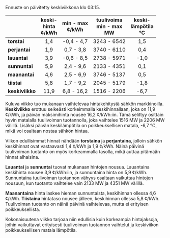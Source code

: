 Ennuste on päivitetty keskiviikkona klo 03:15.

|              | keski-<br>hinta<br>¢/kWh | min - max<br>¢/kWh | tuulivoima<br>min - max<br>MW | keski-<br>lämpötila<br>°C |
|:-------------|:----------------:|:----------------:|:-------------:|:-------------:|
| **torstai**  |       1,4        |      -0,4 - 4,7      |     3243 - 6542     |       1,5       |
| **perjantai**|       1,9        |       0,7 - 3,8      |     3740 - 6110     |       0,4       |
| **lauantai** |       3,9        |      -0,6 - 8,5      |     2738 - 5971     |      -1,0       |
| **sunnuntai**|       5,9        |       2,4 - 9,6      |     2133 - 4351     |       0,1       |
| **maanantai**|       4,6        |       2,5 - 6,9      |     3746 - 5137     |       0,5       |
| **tiistai**  |       5,8        |       1,7 - 9,2      |     2045 - 5179     |      -1,8       |
| **keskiviikko**|     11,9       |      6,8 - 16,2      |     1516 - 2206     |      -6,7       |

Kuluva viikko tuo mukanaan vaihtelevaa hintakehitystä sähkön markkinoilla. **Keskiviikko** erottuu selkeästi korkeimmalla keskihinnallaan, joka on 11,9 ¢/kWh, ja päivän maksimihinta nousee 16,2 ¢/kWh:iin. Tämä selittyy osittain hyvin matalalla tuulivoiman tuotannolla, joka vaihtelee 1516 MW ja 2206 MW välillä. Lisäksi päivän keskilämpötila on poikkeuksellisen matala, -6,7 °C, mikä voi osaltaan nostaa sähkön hintaa.

Viikon edullisimmat hinnat nähdään **torstaina** ja **perjantaina**, jolloin sähkön keskihinnat ovat vastaavasti 1,4 ¢/kWh ja 1,9 ¢/kWh. Näinä päivinä tuulivoiman tuotanto on myös korkeammalla tasolla, mikä auttaa pitämään hinnat alhaisina.

**Lauantai** ja **sunnuntai** tuovat mukanaan hintojen nousua. Lauantaina keskihinta nousee 3,9 ¢/kWh:iin, ja sunnuntaina hinta on 5,9 ¢/kWh. Sunnuntaina tuulivoiman tuotannon vähyys osaltaan vaikuttaa hintojen nousuun, kun tuotanto vaihtelee vain 2133 MW ja 4351 MW välillä.

**Maanantaina** hinta laskee hieman sunnuntaista, keskihinnan ollessa 4,6 ¢/kWh. **Tiistaina** hintataso nousee jälleen, keskihinnan ollessa 5,8 ¢/kWh. Tuulivoiman tuotanto on näinä päivinä vaihtelevaa, mutta ei erityisen poikkeuksellista. 

Kokonaisuutena viikko tarjoaa niin edullisia kuin korkeampia hintajaksoja, joihin vaikuttavat erityisesti tuulivoiman tuotannon vaihtelut ja keskiviikon poikkeuksellisen matala lämpötila.